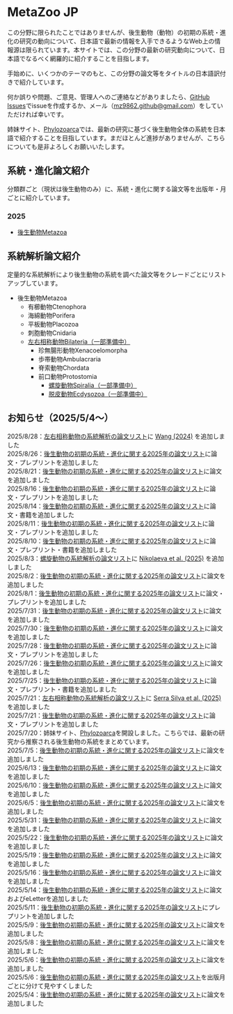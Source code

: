 # MetaZoo JP
この分野に限られたことではありませんが、後生動物（動物）の初期の系統・進化の研究の動向について、日本語で最新の情報を入手できるようなWeb上の情報源は限られています。本サイトでは、この分野の最新の研究動向について、日本語でなるべく網羅的に紹介することを目指します。

手始めに、いくつかのテーマのもと、この分野の論文等をタイトルの日本語訳付きで紹介しています。

何か誤りや問題、ご意見、管理人へのご連絡などがありましたら、[GitHub Issues](https://github.com/MZ9862/metazoo-jp/issues)でissueを作成するか、メール（<mz9862.github@gmail.com>）をしていただければ幸いです。

姉妹サイト、[Phylozoarca](https://mz9862.github.io/phylozoarca/)では、最新の研究に基づく後生動物全体の系統を日本語で紹介することを目指しています。まだほとんど進捗がありませんが、こちらについても是非よろしくお願いいたします。

## 系統・進化論文紹介
分類群ごと（現状は後生動物のみ）に、系統・進化に関する論文等を出版年・月ごとに紹介しています。

### 2025
- [後生動物Metazoa](papers/2025-metazoa.md)

## 系統解析論文紹介
定量的な系統解析により後生動物の系統を調べた論文等をクレードごとにリストアップしています。
- 後生動物Metazoa
  - 有櫛動物Ctenophora
  - 海綿動物Porifera
  - 平板動物Placozoa
  - 刺胞動物Cnidaria
  - [左右相称動物Bilateria（一部準備中）](phylogenetic-analyses-papers/bilateria.md)
    - 珍無腸形動物Xenacoelomorpha
    - 歩帯動物Ambulacraria
    - 脊索動物Chordata
    - 前口動物Protostomia
      - [螺旋動物Spiralia（一部準備中）](phylogenetic-analyses-papers/spiralia.md)  
      - [脱皮動物Ecdysozoa（一部準備中）](phylogenetic-analyses-papers/ecdysozoa.md)

## お知らせ（2025/5/4～）
2025/8/28：[左右相称動物の系統解析の論文リスト](phylogenetic-analyses-papers/spiralia.md)に [Wang (2024)](https://www.rroij.com/open-access/xenacoelomorpha-flatworms-are-basal-deuterostome.php?aid=94295) を追加しました  
2025/8/26：[後生動物の初期の系統・進化に関する2025年の論文リスト](papers/2025-metazoa.md)に論文・プレプリントを追加しました  
2025/8/21：[後生動物の初期の系統・進化に関する2025年の論文リスト](papers/2025-metazoa.md)に論文を追加しました  
2025/8/16：[後生動物の初期の系統・進化に関する2025年の論文リスト](papers/2025-metazoa.md)に論文・プレプリントを追加しました  
2025/8/14：[後生動物の初期の系統・進化に関する2025年の論文リスト](papers/2025-metazoa.md)に論文・書籍を追加しました  
2025/8/11：[後生動物の初期の系統・進化に関する2025年の論文リスト](papers/2025-metazoa.md)に論文・プレプリントを追加しました  
2025/8/10：[後生動物の初期の系統・進化に関する2025年の論文リスト](papers/2025-metazoa.md)に論文・プレプリント・書籍を追加しました  
2025/8/3：[螺旋動物の系統解析の論文リスト](phylogenetic-analyses-papers/spiralia.md)に [Nikolaeva et al. (2025)](https://doi.org/10.3390/ijms26135983) を追加しました  
2025/8/2：[後生動物の初期の系統・進化に関する2025年の論文リスト](papers/2025-metazoa.md)に論文を追加しました  
2025/8/1：[後生動物の初期の系統・進化に関する2025年の論文リスト](papers/2025-metazoa.md)に論文・プレプリントを追加しました  
2025/7/31：[後生動物の初期の系統・進化に関する2025年の論文リスト](papers/2025-metazoa.md)に論文を追加しました  
2025/7/30：[後生動物の初期の系統・進化に関する2025年の論文リスト](papers/2025-metazoa.md)に論文を追加しました  
2025/7/28：[後生動物の初期の系統・進化に関する2025年の論文リスト](papers/2025-metazoa.md)に論文・プレプリントを追加しました  
2025/7/26：[後生動物の初期の系統・進化に関する2025年の論文リスト](papers/2025-metazoa.md)に論文を追加しました  
2025/7/25：[後生動物の初期の系統・進化に関する2025年の論文リスト](papers/2025-metazoa.md)に論文・プレプリント・書籍を追加しました  
2025/7/21：[左右相称動物の系統解析の論文リスト](phylogenetic-analyses-papers/bilateria.md)に [Serra Silva et al. (2025)](https://doi.org/10.1016/j.cub.2025.06.045) を追加しました  
2025/7/21：[後生動物の初期の系統・進化に関する2025年の論文リスト](papers/2025-metazoa.md)に論文・プレプリントを追加しました  
2025/7/20：姉妹サイト、[Phylozoarca](https://mz9862.github.io/phylozoarca/)を開設しました。こちらでは、最新の研究から推察される後生動物の系統をまとめています。  
2025/7/5：[後生動物の初期の系統・進化に関する2025年の論文リスト](papers/2025-metazoa.md)に論文を追加しました  
2025/6/13：[後生動物の初期の系統・進化に関する2025年の論文リスト](papers/2025-metazoa.md)に論文を追加しました  
2025/6/10：[後生動物の初期の系統・進化に関する2025年の論文リスト](papers/2025-metazoa.md)に論文を追加しました  
2025/6/5：[後生動物の初期の系統・進化に関する2025年の論文リスト](papers/2025-metazoa.md)に論文を追加しました  
2025/5/31：[後生動物の初期の系統・進化に関する2025年の論文リスト](papers/2025-metazoa.md)に論文を追加しました  
2025/5/22：[後生動物の初期の系統・進化に関する2025年の論文リスト](papers/2025-metazoa.md)に論文を追加しました  
2025/5/19：[後生動物の初期の系統・進化に関する2025年の論文リスト](papers/2025-metazoa.md)に論文を追加しました  
2025/5/16：[後生動物の初期の系統・進化に関する2025年の論文リスト](papers/2025-metazoa.md)に論文を追加しました  
2025/5/14：[後生動物の初期の系統・進化に関する2025年の論文リスト](papers/2025-metazoa.md)に論文およびeLetterを追加しました  
2025/5/11：[後生動物の初期の系統・進化に関する2025年の論文リスト](papers/2025-metazoa.md)にプレプリントを追加しました  
2025/5/9：[後生動物の初期の系統・進化に関する2025年の論文リスト](papers/2025-metazoa.md)に論文を追加しました  
2025/5/8：[後生動物の初期の系統・進化に関する2025年の論文リスト](papers/2025-metazoa.md)に論文を追加しました  
2025/5/6：[後生動物の初期の系統・進化に関する2025年の論文リスト](papers/2025-metazoa.md)に論文を追加しました  
2025/5/6：[後生動物の初期の系統・進化に関する2025年の論文リスト](papers/2025-metazoa.md)を出版月ごとに分けて見やすくしました  
2025/5/4：[後生動物の初期の系統・進化に関する2025年の論文リスト](papers/2025-metazoa.md)に論文を追加しました
